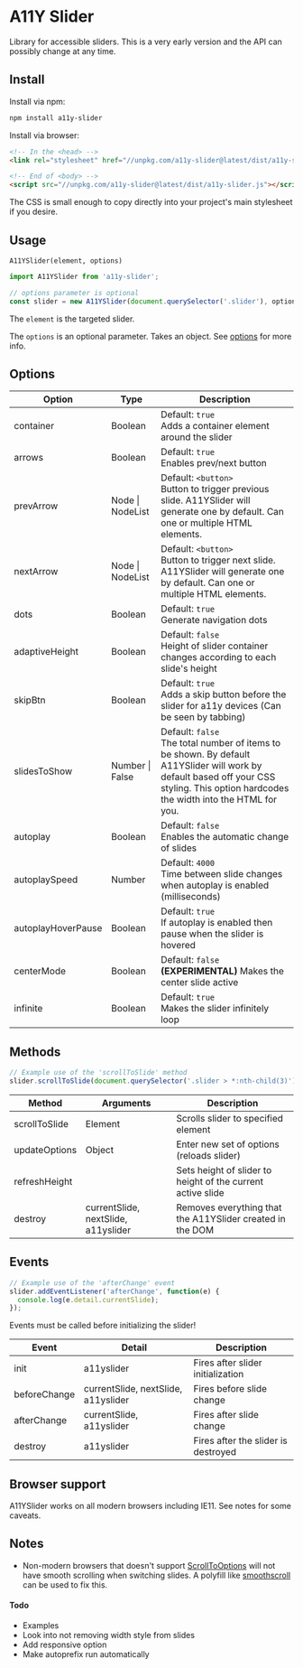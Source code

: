 # A11Y Slider

Library for accessible sliders. This is a very early version and the API can possibly change at any time.

## Install

Install via npm:

```bash
npm install a11y-slider
```

Install via browser:

```html
<!-- In the <head> -->
<link rel="stylesheet" href="//unpkg.com/a11y-slider@latest/dist/a11y-slider.css" />

<!-- End of <body> -->
<script src="//unpkg.com/a11y-slider@latest/dist/a11y-slider.js"></script>
```

The CSS is small enough to copy directly into your project's main stylesheet if you desire.

## Usage

`A11YSlider(element, options)`

```js
import A11YSlider from 'a11y-slider';

// options parameter is optional
const slider = new A11YSlider(document.querySelector('.slider'), options);
```

The `element` is the targeted slider.

The `options` is an optional parameter. Takes an object. See [options](#options) for more info.

## Options

| Option              | Type             | Description                                                                                                                                                                               |
| ------------------- | ---------------- | ----------------------------------------------------------------------------------------------------------------------------------------------------------------------------------------- |
| container           | Boolean          | Default: `true` <br>Adds a container element around the slider                                                                                                                            |
| arrows              | Boolean          | Default: `true` <br>Enables prev/next button                                                                                                                                              |
| prevArrow           | Node \| NodeList | Default: `<button>` <br>Button to trigger previous slide. A11YSlider will generate one by default. Can one or multiple HTML elements.                                                     |
| nextArrow           | Node \| NodeList | Default: `<button>` <br>Button to trigger next slide. A11YSlider will generate one by default. Can one or multiple HTML elements.                                                         |
| dots                | Boolean          | Default: `true` <br>Generate navigation dots                                                                                                                                              |
| adaptiveHeight      | Boolean          | Default: `false` <br>Height of slider container changes according to each slide's height                                                                                                  |
| skipBtn             | Boolean          | Default: `true` <br>Adds a skip button before the slider for a11y devices (Can be seen by tabbing)                                                                                        |
| slidesToShow        | Number \| False  | Default: `false` <br>The total number of items to be shown. By default A11YSlider will work by default based off your CSS styling. This option hardcodes the width into the HTML for you. |
| autoplay            | Boolean          | Default: `false` <br>Enables the automatic change of slides                                                                                                                               |
| autoplaySpeed       | Number           | Default: `4000` <br>Time between slide changes when autoplay is enabled (milliseconds)                                                                                                    |
| autoplayHoverPause  | Boolean          | Default: `true` <br>If autoplay is enabled then pause when the slider is hovered                                                                                                          |
| centerMode          | Boolean          | Default: `false` <br>**(EXPERIMENTAL)** Makes the center slide active                                                                                                                    |
| infinite            | Boolean          | Default: `true` <br>Makes the slider infinitely loop                                                                                                                                      |

## Methods

```js
// Example use of the 'scrollToSlide' method
slider.scrollToSlide(document.querySelector('.slider > *:nth-child(3)'));
```

| Method        | Arguments                           | Description                                               |
| ------------- | ----------------------------------- | --------------------------------------------------------- |
| scrollToSlide | Element                             | Scrolls slider to specified element                       |
| updateOptions | Object                              | Enter new set of options (reloads slider)                 |
| refreshHeight |                               | Sets height of slider to height of the current active slide                 |
| destroy       | currentSlide, nextSlide, a11yslider | Removes everything that the A11YSlider created in the DOM |

## Events

```js
// Example use of the 'afterChange' event
slider.addEventListener('afterChange', function(e) {
  console.log(e.detail.currentSlide);
});
```

Events must be called before initializing the slider!

| Event        | Detail                              | Description                         |
| ------------ | ----------------------------------- | ----------------------------------- |
| init         | a11yslider                          | Fires after slider initialization   |
| beforeChange | currentSlide, nextSlide, a11yslider | Fires before slide change           |
| afterChange  | currentSlide, a11yslider            | Fires after slide change            |
| destroy      | a11yslider                          | Fires after the slider is destroyed |

## Browser support

A11YSlider works on all modern browsers including IE11. See notes for some caveats.

## Notes

- Non-modern browsers that doesn't support [ScrollToOptions](https://developer.mozilla.org/en-US/docs/Web/API/ScrollToOptions) will not have smooth scrolling when switching slides. A polyfill like [smoothscroll](https://github.com/iamdustan/smoothscroll) can be used to fix this.

#### Todo

- Examples
- Look into not removing width style from slides
- Add responsive option
- Make autoprefix run automatically
